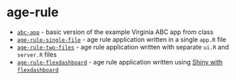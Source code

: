 # age-rule

* [`abc-app`](abc-app/) - basic version of the example Virginia ABC app from class
* [`age-rule-single-file`](age-rule/single-file) - age rule application written in a single `app.R` file
* [`age-rule-two-files`](age-rule/two-files/) - age rule application written with separate `ui.R` and `server.R` files
* [`age-rule-flexdashboard`](age-rule/flexdashboard/) - age rule application written using [Shiny with `flexdashboard`](https://rmarkdown.rstudio.com/flexdashboard/shiny.html)
